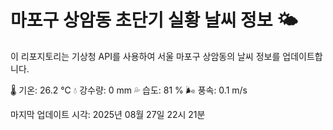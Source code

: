 
# 마포구 상암동 초단기 실황 날씨 정보 🌤️

이 리포지토리는 기상청 API를 사용하여 서울 마포구 상암동의 날씨 정보를 업데이트합니다. 

🌡️ 기온: 26.2 ℃
💧 강수량: 0 mm
💦 습도: 81 %
🌬️ 풍속: 0.1 m/s

마지막 업데이트 시각: 2025년 08월 27일 22시 21분    
